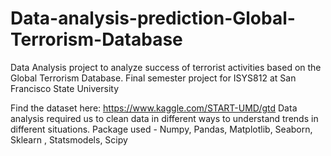 # Data-analysis-prediction-Global-Terrorism-Database
Data Analysis project to analyze success of terrorist activities based on the Global Terrorism Database. 
Final semester project for ISYS812 at San Francisco State University  

Find the dataset here: https://www.kaggle.com/START-UMD/gtd 
Data analysis required us to clean data in different ways to understand trends in different situations. 
Package used - Numpy, Pandas, Matplotlib, Seaborn, Sklearn , Statsmodels, Scipy
